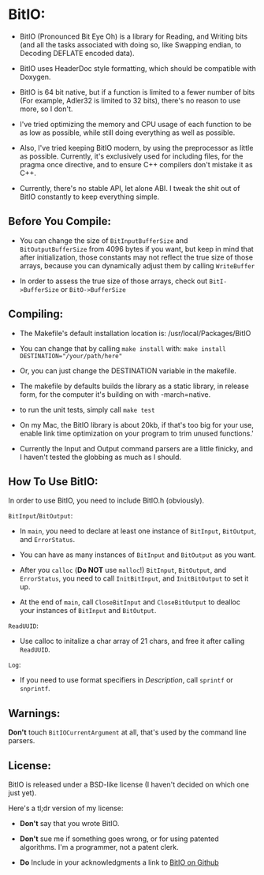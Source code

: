 BitIO:
======
* BitIO (Pronounced Bit Eye Oh) is a library for Reading, and Writing bits (and all the tasks associated with doing so, like Swapping endian, to Decoding DEFLATE encoded data).  

* BitIO uses HeaderDoc style formatting, which should be compatible with Doxygen.  

* BitIO is 64 bit native, but if a function is limited to a fewer number of bits (For example, Adler32 is limited to 32 bits), there's no reason to use more, so I don't.

* I've tried optimizing the memory and CPU usage of each function to be as low as possible, while still doing everything as well as possible.  

* Also, I've tried keeping BitIO modern, by using the preprocessor as little as possible. Currently, it's exclusively used for including files, for the pragma once directive, and to ensure C++ compilers don't mistake it as C++.  

* Currently, there's no stable API, let alone ABI. I tweak the shit out of BitIO constantly to keep everything simple.

Before You Compile:
--------------------
* You can change the size of `BitInputBufferSize` and `BitOutputBufferSize` from 4096 bytes if you want, but keep in mind that after initialization, those constants may not reflect the true size of those arrays, because you can dynamically adjust them by calling `WriteBuffer`

* In order to assess the true size of those arrays, check out `BitI->BufferSize` or `BitO->BufferSize`



Compiling:
----------
* The Makefile's default installation location is: /usr/local/Packages/BitIO  

* You can change that by calling `make install` with: `make install DESTINATION="/your/path/here"` 

* Or, you can just change the DESTINATION variable in the makefile.  

* The makefile by defaults builds the library as a static library, in release form, for the computer it's building on with -march=native.

* to run the unit tests, simply call `make test`

* On my Mac, the BitIO library is about 20kb, if that's too big for your use, enable link time optimization on your program to trim unused functions.'

* Currently the Input and Output command parsers are a little finicky, and I haven't tested the globbing as much as I should.  

How To Use BitIO:
------------------

In order to use BitIO, you need to include BitIO.h (obviously). 

`BitInput`/`BitOutput`:

* In `main`, you need to declare at least one instance of `BitInput`, `BitOutput`, and `ErrorStatus`.  

* You can have as many instances of `BitInput` and `BitOutput` as you want.

* After you `calloc` (**Do NOT** use `malloc`!) `BitInput`, `BitOutput`, and `ErrorStatus`, you need to call `InitBitInput`, and `InitBitOutput` to set it up.

* At the end of `main`, call `CloseBitInput` and `CloseBitOutput` to dealloc your instances of `BitInput` and `BitOutput`.  

`ReadUUID`:

* Use calloc to initalize a char array of 21 chars, and free it after calling `ReadUUID`.

`Log`:

* If you need to use format specifiers in *Description*, call `sprintf` or `snprintf`.

Warnings:
---------
**Don't** touch `BitIOCurrentArgument` at all, that's used by the command line parsers.

License:
---------
BitIO is released under a BSD-like license (I haven't decided on which one just yet).  

Here's a tl;dr version of my license: 

* **Don't** say that you wrote BitIO.  

* **Don't** sue me if something goes wrong, or for using patented algorithms. I'm a programmer, not a patent clerk.

* **Do** Include in your acknowledgments a link to [BitIO on Github](https://www.github.com/BumbleBritches57/BitIO)
